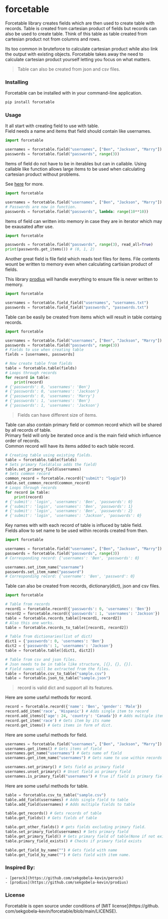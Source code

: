 # forcetable
Forcetable library creates fields which are then used to create table
with records. Table is created from cartesian product of fields but records 
can also be used to create table. Think of this table as table created from
cartesian product not from columns and rows.

Its too common in bruteforce to calculate cartesian product while also 
link the output with existing objects. Forcetable takes away the need to 
calculate cartesian product yourself letting you focus on what matters.

> Table can also be created from json and csv files.


### Installing
Forcetable can be installed with in your command-line application.
```bash
pip install forcetable
```

### Usage
It all start with creating field to use with table.  
Field needs a name and items that field should contain like usernames.
```python
import forcetable

usernames = forcetable.field("usernames", ["Ben", "Jackson", "Marry"])
passwords = forcetable.field("passwords", range(3))
```

Items of field do not have to be in iterables but can in callable. Using callable like function allows large items to be used when calculating 
cartesian product without problems.

See [here](https://github.com/sekgobela-kevin/prodius) for more.
```python
import forcetable

usernames = forcetable.field("usernames", ["Ben", "Jackson", "Marry"])
# Passwords are now in function.
passwords = forcetable.field("passwords", lambda: range(10**10))
```


Items of field can written into memory in case they are in iterator which
may be exausated after use.
```python
import forcetable

passwords = forcetable.field("passwords", range(3), read_all=True)
print(passwords.get_items()) # (0, 1, 2)
```

Another great field is file field which reads text files for items. File 
contents wount be written to memory even when calculating cartisian
product of fields.

This library [prodius](https://github.com/sekgobela-kevin/prodius) will 
handle everything to ensure file is never written to memory.
```python
import forcetable

usernames = forcetable.field_field("usernames", "usernames.txt")
passwords = forcetable.field_field("passwords", "passwords.txt")
```


Table can be easily be created from items which will result in table containg
records.
```python
import forcetable

usernames = forcetable.field("usernames", ["Ben", "Jackson", "Marry"])
passwords = forcetable.field("passwords", range(3))
# Fields to use when creating table
fields = [usernames, passwords]

# Now create table from fields
table = forcetable.table(fields)
# Loops through records
for record in table:
    print(record)
# {'passwords': 0, 'usernames': 'Ben'}
# {'passwords': 0, 'usernames': 'Jackson'}
# {'passwords': 0, 'usernames': 'Marry'}
# {'passwords': 1, 'usernames': 'Ben'}
# {'passwords': 1, 'usernames': 'Jackson'}
```
> Fields can have different size of items.

Table can also contain primary field or common record which will be shared 
by all records of table.  
Primary field will only be iterated once and is the main field which 
influence order of records.  
Common record will have its items added to each table record.
```python
# Creating table using existing fields.
table = forcetable.table(fields)
# Sets primary field(also adds the field)
table.set_primary_field(usernames)
# Sets common record
common_record = forcetable.record({"submit": "login"})
table.set_common_record(common_record)
# Loops through records
for record in table:
    print(record)
# {'submit': 'login', 'usernames': 'Ben', 'passwords': 0}
# {'submit': 'login', 'usernames': 'Ben', 'passwords': 1}
# {'submit': 'login', 'usernames': 'Ben', 'passwords': 2}
# {'submit': 'login', 'usernames': 'Jackson', 'passwords': 0}
```

Key names with with each record of table is influced by table field.  
Fields allow to set name to be used within records created from then.
```python
import forcetable

usernames = forcetable.field("usernames", ["Ben", "Jackson", "Marry"])
passwords = forcetable.field("passwords", range(3))
# Corresponding record: {'usernames': 'Ben', 'passwords': 0}

usernames.set_item_name("username")
passwords.set_item_name("password")
# Corresponding record: {'username': 'Ben', 'password': 0}
```

Table can also be created from records, dictionary(dict), json and csv files.
```python
import forcetable

# Table from records
record1 = forcetable.record({'passwords': 0, 'usernames': 'Ben'})
record2 = forcetable.record({'passwords': 1, 'usernames': 'Jackson'})
table = forcetable.records_table([record1, record2])
# Also this one works.
table = forcetable.records_to_table([record1, record2])

# Table from dictionaries(list of dict)
dict1 = {'passwords': 0, 'usernames': 'Ben'}
dict2 = {'passwords': 1, 'usernames': 'Jackson'}
table = forcetable.table([dict1, dict2])

# Table from csv and json files.
# Json needs to be in table like structure, [{}, {}, {}].
# Field names will be extracted from the files.
table = forcetable.csv_to_table("sample.csv")
table = forcetable.json_to_table("sample.json")
```
> record is valid dict and support all its features.

Here are some useful methods for record.
```python
record = forcetable.record({'name': 'Ben', 'gender': 'Male'})
record.add_item('race', 'Hispanic') # Adds single item to record
record.add_items({'age': 24, 'country': 'Canada'}) # Adds multiple items
record.get_item('race') # Gets item by its name
record.get_items() # Gets items in form of dict.
```

Here are some useful methods for field.
```python
usernames = forcetable.field("usernames", ["Ben", "Jackson", "Marry"])
usernames.get_items() # Gets items of field
usernames.get_name("usernames") # Gets name of field
usernames.get_item_name("usernames") # Gets name to use within records

usernames.set_primary() # Sets field as primary field
usernames.unset_primary() # Unset field as primary field
usernames.is_primary_field("usernames") # True if field is primary field
```

Here are some useful methods for table.
```python
table = forcetable.csv_to_table("sample.csv")
table.add_field(usernames) # Adds single field to table
table.add_field(usernames) # Adds multiple fields to table

table.get_records() # Gets records of table
table.get_fields() # Gets fields of table

table.get_other_fields() # gets fields excluding primary field.
table.set_primary_field(usernames) # Sets primary field
table.get_primary_field() # Gets primary field of table(None if not exists)
table.primary_field_exists() # Checks if primary field exists

table.get_field_by_name("") # Gets field with name
table.get_field_by_name("") # Gets field with item name.
```


### Inspired By:
    - [perock](https://github.com/sekgobela-kevin/perock)
    - [prodius](https://github.com/sekgobela-kevin/prodius)

### License
Forcetable is open source under conditions of [MIT license](https://github.\
com/sekgobela-kevin/forcetable/blob/main/LICENSE).